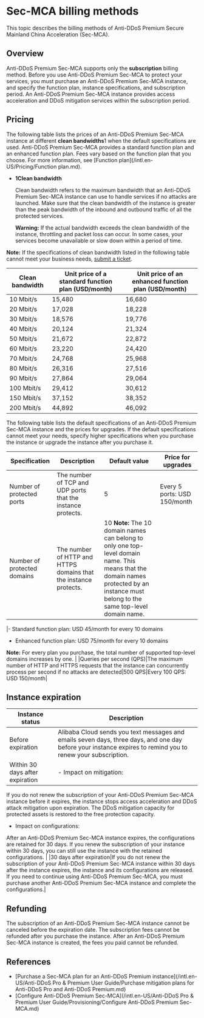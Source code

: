 # Sec-MCA billing methods

This topic describes the billing methods of Anti-DDoS Premium Secure Mainland China Acceleration \(Sec-MCA\).

## Overview

Anti-DDoS Premium Sec-MCA supports only the **subscription** billing method. Before you use Anti-DDoS Premium Sec-MCA to protect your services, you must purchase an Anti-DDoS Premium Sec-MCA instance, and specify the function plan, instance specifications, and subscription period. An Anti-DDoS Premium Sec-MCA instance provides access acceleration and DDoS mitigation services within the subscription period.

## Pricing

The following table lists the prices of an Anti-DDoS Premium Sec-MCA instance at different **clean bandwidths**1 when the default specifications are used. Anti-DDoS Premium Sec-MCA provides a standard function plan and an enhanced function plan. Fees vary based on the function plan that you choose. For more information, see [Function plan](/intl.en-US/Pricing/Function plan.md).

-   **1Clean bandwidth**

    Clean bandwidth refers to the maximum bandwidth that an Anti-DDoS Premium Sec-MCA instance can use to handle services if no attacks are launched. Make sure that the clean bandwidth of the instance is greater than the peak bandwidth of the inbound and outbound traffic of all the protected services.

    **Warning:** If the actual bandwidth exceeds the clean bandwidth of the instance, throttling and packet loss can occur. In some cases, your services become unavailable or slow down within a period of time.


**Note:** If the specifications of clean bandwidth listed in the following table cannot meet your business needs, [submit a ticket](https://workorder-intl.console.aliyun.com/?#/ticket/add/?productId=80).

|Clean bandwidth|Unit price of a standard function plan \(USD/month\)|Unit price of an enhanced function plan \(USD/month\)|
|---------------|----------------------------------------------------|-----------------------------------------------------|
|10 Mbit/s|15,480|16,680|
|20 Mbit/s|17,028|18,228|
|30 Mbit/s|18,576|19,776|
|40 Mbit/s|20,124|21,324|
|50 Mbit/s|21,672|22,872|
|60 Mbit/s|23,220|24,420|
|70 Mbit/s|24,768|25,968|
|80 Mbit/s|26,316|27,516|
|90 Mbit/s|27,864|29,064|
|100 Mbit/s|29,412|30,612|
|150 Mbit/s|37,152|38,352|
|200 Mbit/s|44,892|46,092|

The following table lists the default specifications of an Anti-DDoS Premium Sec-MCA instance and the prices for upgrades. If the default specifications cannot meet your needs, specify higher specifications when you purchase the instance or upgrade the instance after you purchase it.

|Specification|Description|Default value|Price for upgrades|
|-------------|-----------|-------------|------------------|
|Number of protected ports|The number of TCP and UDP ports that the instance protects.|5|Every 5 ports: USD 150/month|
|Number of protected domains|The number of HTTP and HTTPS domains that the instance protects.|10 **Note:** The 10 domain names can belong to only one top-level domain name. This means that the domain names protected by an instance must belong to the same top-level domain name.

|-   Standard function plan: USD 45/month for every 10 domains
-   Enhanced function plan: USD 75/month for every 10 domains

**Note:** For every plan you purchase, the total number of supported top-level domains increases by one. |
|Queries per second \(QPS\)|The maximum number of HTTP and HTTPS requests that the instance can concurrently process per second if no attacks are detected|500 QPS|Every 100 QPS: USD 150/month|

## Instance expiration

|Instance status|Description|
|---------------|-----------|
|Before expiration|Alibaba Cloud sends you text messages and emails seven days, three days, and one day before your instance expires to remind you to renew your subscription.|
|Within 30 days after expiration|-   Impact on mitigation:

If you do not renew the subscription of your Anti-DDoS Premium Sec-MCA instance before it expires, the instance stops access acceleration and DDoS attack mitigation upon expiration. The DDoS mitigation capacity for protected assets is restored to the free protection capacity.

-   Impact on configurations:

After an Anti-DDoS Premium Sec-MCA instance expires, the configurations are retained for 30 days. If you renew the subscription of your instance within 30 days, you can still use the instance with the retained configurations. |
|30 days after expiration|If you do not renew the subscription of your Anti-DDoS Premium Sec-MCA instance within 30 days after the instance expires, the instance and its configurations are released. If you need to continue using Anti-DDoS Premium Sec-MCA, you must purchase another Anti-DDoS Premium Sec-MCA instance and complete the configurations.|

## Refunding

The subscription of an Anti-DDoS Premium Sec-MCA instance cannot be canceled before the expiration date. The subscription fees cannot be refunded after you purchase the instance. After an Anti-DDoS Premium Sec-MCA instance is created, the fees you paid cannot be refunded.

## References

-   [Purchase a Sec-MCA plan for an Anti-DDoS Premium instance](/intl.en-US/Anti-DDoS Pro & Premium User Guide/Purchase mitigation plans for Anti-DDoS Pro and Anti-DDoS Premium.md)
-   [Configure Anti-DDoS Premium Sec-MCA](/intl.en-US/Anti-DDoS Pro & Premium User Guide/Provisioning/Configure Anti-DDoS Premium Sec-MCA.md)


